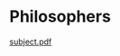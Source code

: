 # Philosophers
[subject.pdf](https://github.com/Zelxopi/Philosophers/files/10016347/philo.subject.pdf)
